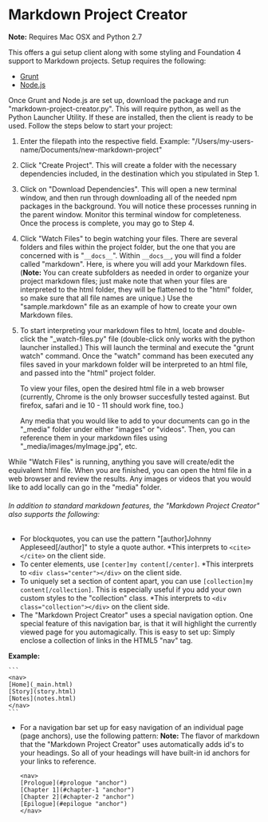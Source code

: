Markdown Project Creator
========================

**Note:** Requires Mac OSX and Python 2.7

This offers a gui setup client along with some styling and Foundation 4 support to Markdown projects.  Setup requires the following:

- [Grunt](http://gruntjs.com/getting-started)
- [Node.js](http://nodejs.org/)

Once Grunt and Node.js are set up, download the package and run "markdown-project-creator.py".  This will require python, as well as the Python Launcher Utility.  If these are installed, then the client is ready to be used.  Follow the steps below to start your project:

1. Enter the filepath into the respective field.  Example: "/Users/my-users-name/Documents/new-markdown-project"
2. Click "Create Project".  This will create a folder with the necessary dependencies included, in the destination which you stipulated in Step 1.
3. Click on "Download Dependencies".  This will open a new terminal window, and then run through downloading all of the needed npm packages in the background.  You will notice these processes running in the parent window.  Monitor this terminal window for completeness.  Once the process is complete, you may go to Step 4.
4. Click "Watch Files" to begin watching your files.  There are several folders and files within the project folder, but the one that you are concerned with is "`__docs__`".  Within `__docs__`, you will find a folder called "markdown".  Here, is where you will add your Markdown files. (**Note:** You can create subfolders as needed in order to organize your project markdown files; just make note that when your files are interpreted to the html folder, they will be flattened to the "html" folder, so make sure that all file names are unique.) Use the "sample.markdown" file as an example of how to create your own Markdown files.

5. To start interpreting your markdown files to html, locate and double-click the "_watch-files.py" file (double-click only works with the python launcher installed.)  This will launch the terminal and execute the "grunt watch" command.  Once the "watch" command has been executed any files saved in your markdown folder will be interpreted to an html file, and passed into the "html" project folder.

	To view your files, open the desired html file in a web browser (currently, Chrome is the only browser succesfully tested against.  But firefox, safari and ie 10 - 11 should work fine, too.)

	Any media that you would like to add to your documents can go in the "_media" folder under either "images" or "videos".  Then, you can reference them in your markdown files using "_media/images/myImage.jpg", etc.

While "Watch Files" is running, anything you save will create/edit the equivalent html file.  When you are finished, you can open the html file in a web browser and review the results.  Any images or videos that you would like to add locally can go in the "media" folder.

###### In addition to standard markdown features, the "Markdown Project Creator" also supports the following:

- For blockquotes, you can use the pattern "[author]Johnny Appleseed[/author]" to style a quote author.  *This interprets to `<cite></cite>` on the client side.
- To center elements, use `[center]my content[/center]`. *This interprets to `<div class="center"></div>` on the client side.
- To uniquely set a section of content apart, you can use `[collection]my content[/collection]`.  This is especially useful if you add your own custom styles to the "collection" class. *This interprets to `<div class="collection"></div>` on the client side.
- The "Markdown Project Creator" uses a special navigation option.  One special feature of this navigation bar, is that it will highlight the currently viewed page for you automagically.  This is easy to set up: Simply enclose a collection of links in the HTML5 "nav" tag.

**Example:**

	```
	<nav>
	[Home](_main.html)
	[Story](story.html)
	[Notes](notes.html)
	</nav>
	```

- For a navigation bar set up for easy navigation of an individual page (page anchors), use the following pattern:
**Note:** The flavor of markdown that the "Markdown Project Creator" uses automatically adds id's to your headings.  So all of your headings will have built-in id anchors for your links to reference.

	```
	<nav>
	[Prologue](#prologue "anchor")
	[Chapter 1](#chapter-1 "anchor")
	[Chapter 2](#chapter-2 "anchor")
	[Epilogue](#epilogue "anchor")
	</nav>
	```
